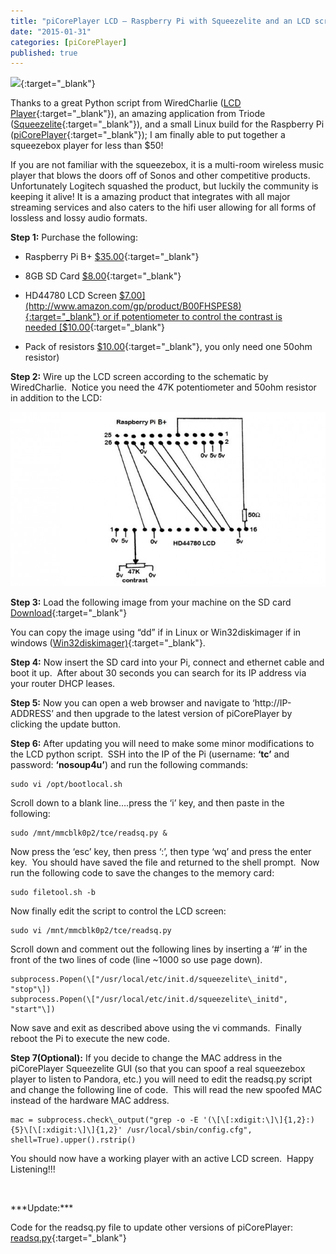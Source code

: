 ```yaml
---
title: "piCorePlayer LCD – Raspberry Pi with Squeezelite and an LCD screen"
date: "2015-01-31"
categories: [piCorePlayer]
published: true
---
```

[![](https://img.youtube.com/vi/TvvKoFj5pQ0/0.jpg#center)](https://www.youtube.com/watch?v=TvvKoFj5pQ0){:target="_blank"}


Thanks to a great Python script from WiredCharlie ([LCD Player](http://forums.slimdevices.com/showthread.php?101269-piCorePlayer-%A32-LCD){:target="_blank"}), an amazing application from Triode ([Squeezelite](http://forums.slimdevices.com/showthread.php?97046-Announce-Squeezelite-a-small-headless-squeezeplay-emulator-for-linux-(alsa-only)){:target="_blank"}), and a small Linux build for the Raspberry Pi ([piCorePlayer](http://forums.slimdevices.com/showthread.php?97803-piCorePlayer-Squeezelite-on-Microcore-linux-An-embedded-OS-in-RAM-with-Squeezelite){:target="_blank"}); I am finally able to put together a squeezebox player for less than $50!

If you are not familiar with the squeezebox, it is a multi-room wireless music player that blows the doors off of Sonos and other competitive products. Unfortunately Logitech squashed the product, but luckily the community is keeping it alive! It is a amazing product that integrates with all major streaming services and also caters to the hifi user allowing for all forms of lossless and lossy audio formats.

**Step 1:** 
Purchase the following:
* Raspberry Pi B+ [$35.00](http://www.element14.com/community/community/raspberry-pi?CMP=KNC-PS-G-NA-RPI-BRND){:target="_blank"}

* 8GB SD Card [$8.00](http://www.amazon.com/Sandisk-MicroSDHC-Memory-Card-Adapter/dp/B000WH6H1M){:target="_blank"}

* HD44780 LCD Screen [$7.00](http://www.amazon.com/gp/product/B00FHSPES8){:target="_blank"} or if potentiometer to control the contrast is needed [$10.00](https://www.adafruit.com/product/181){:target="_blank"}

* Pack of resistors [$10.00](http://www.amazon.com/E-Projects-400-Piece-Value-Resistor/dp/B00E9Z0OCG){:target="_blank"}, you only need one 50ohm resistor)

**Step 2:** Wire up the LCD screen according to the schematic by WiredCharlie.  Notice you need the 47K potentiometer and 50ohm resistor in addition to the LCD:

![](../images/piCorePlayerLCD-672x372.jpg)

**Step 3:** Load the following image from your machine on the SD card [Download](https://drive.google.com/file/d/0B-txOr6ZUTq5blI4RkQxNXF4ajg/view?usp=sharing){:target="_blank"}

You can copy the image using “dd” if in Linux or Win32diskimager if in windows ([Win32diskimager)](http://sourceforge.net/projects/win32diskimager/){:target="_blank"}.

**Step 4:** Now insert the SD card into your Pi, connect and ethernet cable and boot it up.  After about 30 seconds you can search for its IP address via your router DHCP leases.

**Step 5:** Now you can open a web browser and navigate to ‘http://IP-ADDRESS’ and then upgrade to the latest version of piCorePlayer by clicking the update button.

**Step 6:** After updating you will need to make some minor modifications to the LCD python script.  SSH into the IP of the Pi (username: **‘tc’** and password: **‘nosoup4u’**) and run the following commands:
```
sudo vi /opt/bootlocal.sh
```

Scroll down to a blank line….press the ‘i’ key, and then paste in the following:
```
sudo /mnt/mmcblk0p2/tce/readsq.py &
```
Now press the ‘esc’ key, then press ‘:’, then type ‘wq’ and press the enter key.  You should have saved the file and returned to the shell prompt.  Now run the following code to save the changes to the memory card:
```
sudo filetool.sh -b
```
Now finally edit the script to control the LCD screen:
```
sudo vi /mnt/mmcblk0p2/tce/readsq.py
```
Scroll down and comment out the following lines by inserting a ‘#’ in the front of the two lines of code (line ~1000 so use page down).
```
subprocess.Popen(\["/usr/local/etc/init.d/squeezelite\_initd", "stop"\])
subprocess.Popen(\["/usr/local/etc/init.d/squeezelite\_initd", "start"\])
```
Now save and exit as described above using the vi commands.  Finally reboot the Pi to execute the new code.

**Step 7(Optional):** If you decide to change the MAC address in the piCorePlayer Squeezelite GUI (so that you can spoof a real squeezebox player to listen to Pandora, etc.) you will need to edit the readsq.py script and change the following line of code.  This will read the new spoofed MAC instead of the hardware MAC address.
```
mac = subprocess.check\_output("grep -o -E '(\[\[:xdigit:\]\]{1,2}:){5}\[\[:xdigit:\]\]{1,2}' /usr/local/sbin/config.cfg", shell=True).upper().rstrip()
```
You should now have a working player with an active LCD screen.  Happy Listening!!!

 

\*\*\*Update:\*\*\*

Code for the readsq.py file to update other versions of piCorePlayer: [readsq.py](http://www.thesterk.com/wp-content/uploads/2015/01/readsq.py_.txt){:target="_blank"}
